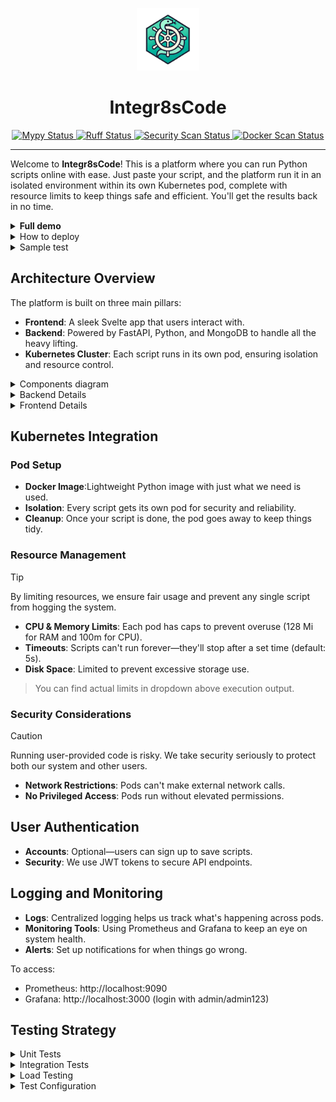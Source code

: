 <p align="center">
 <img src="./files_for_readme/logo.png" alt="Integr8sCode Logo" width="100" height="100">
 <h1 align="center"><b>Integr8sCode</b></h1>
</p>

<p align="center">
  <a href="https://github.com/HardMax71/Integr8sCode/actions/workflows/backend-checks.yml">
    <img src="https://img.shields.io/github/actions/workflow/status/HardMax71/Integr8sCode/backend-checks.yml?branch=main&label=mypy&logo=python&logoColor=white" alt="Mypy Status" />
  </a>
  <a href="https://github.com/HardMax71/Integr8sCode/actions/workflows/backend-checks.yml">
    <img src="https://img.shields.io/github/actions/workflow/status/HardMax71/Integr8sCode/backend-checks.yml?branch=main&label=ruff&logo=python&logoColor=white" alt="Ruff Status" />
  </a>
  <a href="https://github.com/HardMax71/Integr8sCode/actions/workflows/backend-checks.yml">
    <img src="https://img.shields.io/github/actions/workflow/status/HardMax71/Integr8sCode/backend-checks.yml?branch=main&label=security&logo=shieldsdotio&logoColor=white" alt="Security Scan Status" />
  </a>
  <a href="https://github.com/HardMax71/Integr8sCode/actions/workflows/backend-checks.yml">
    <img src="https://img.shields.io/github/actions/workflow/status/HardMax71/Integr8sCode/backend-checks.yml?branch=main&label=docker&logo=docker&logoColor=white" alt="Docker Scan Status" />
  </a>
</p>

---

Welcome to **Integr8sCode**! This is a platform where you can run Python scripts online with ease. Just paste your
script, and the platform run it in an isolated environment within its own Kubernetes pod, complete with resource limits
to keep
things safe and efficient. You'll get the results back in no time.


<details>
<summary><b>Full demo</b></summary>

https://github.com/user-attachments/assets/b7a0efb3-c7a5-4fee-a24f-a31bb26a7977

</details>

<details>
<summary>How to deploy</summary>

1. Clone this repository
2. Check if docker is enabled, kubernetes is running and kubectl is installed
3. `docker-compose up --build`

- Frontend: `https://127.0.0.1:5001/`
- Backend: `https://127.0.0.1:443/`
  - To check if it works, you can use `curl -k https://127.0.0.1/api/v1/k8s-limits`, should return JSON with current limits
- Grafana: `http://127.0.0.1:3000` (login - `admin`, pw - `admin123`)
- Prometheus: `http://127.0.0.1:9090/targets` (`integr8scode` must be `1/1 up`)

You may also find out that k8s doesn't capture metrics (`CPU` and `Memory` params are `null`), it may well be that metrics server
for k8s is turned off/not enabled. To enable, execute:
```bash
kubectl create -f https://raw.githubusercontent.com/pythianarora/total-practice/master/sample-kubernetes-code/metrics-server.yaml
```

and test output by writing `kubectl top node` in console, should output sth like:
``` 
PS C:\Users\User\Desktop\Integr8sCode> kubectl top node                                                                                                                 
NAME             CPU(cores)   CPU%   MEMORY(bytes)   MEMORY%   
docker-desktop   267m         3%     4732Mi          29%
```

</details>

<details>
<summary>Sample test</summary>

You can check correctness of start by running a sample test script:
1. Open website at `https://127.0.0.1:5001/`, go to Editor
2. In code window, paste following code:
```python 
from typing import TypeGuard

def is_string(value: object) -> TypeGuard[str]:
    return isinstance(value, str)

def example_function(data: object):
    match data:  # Match statement introduced in Python 3.10
        case int() if data > 10:
            print("An integer greater than 10")
        case str() if is_string(data):
            print(f"A string: {data}")
        case _:
            print("Something else")

example_function(15)
example_function("hello")
example_function([1, 2, 3])
```

First, select `>= Python 3.10` and run script, will output: 
``` 
Status: completed
Execution ID: <some hex number>
Output:
  An integer greater than 10
  A string: hello
  Something else
```

Then, select `< Python 3.10` and do the same: 
``` 
Status: completed
Execution ID: <some other hex number>
Output:
  File "/scripts/script.py", line 7
    match data:  # Match statement introduced in Python 3.10
          ^
SyntaxError: invalid syntax
```
This shows that pods with specified python versions are creating and working as expected. Btw, the latter throws error 
cause `match-case` was introduced first in `Python 3.10`.

</details>


## Architecture Overview

The platform is built on three main pillars:

- **Frontend**: A sleek Svelte app that users interact with.
- **Backend**: Powered by FastAPI, Python, and MongoDB to handle all the heavy lifting.
- **Kubernetes Cluster**: Each script runs in its own pod, ensuring isolation and resource control.

<details>
<summary>Components diagram</summary>

<img src="./files_for_readme/components-diagram.png">

</details>

<details>
<summary>Backend Details</summary>

### Script Execution Workflow

Here's how your script gets executed:

1. **Receive Script**: You send your code via the `/execute` endpoint.
2. **Spin Up Pod**: K8s creates a new pod for your script.
3. **Run Script**: Your code is executed in the pod.
4. **Capture Output**: Any output or errors are recorded.
5. **Store Results**: Everything gets saved in MongoDB.
6. **Update Status**: Execution status is updated for you.

### Database Design

MongoDB setup includes an `executions` collection:

- **Fields**:
    - `execution_id`: Unique ID for each execution.
    - `script`: The code provided.
    - `output`: What the script printed out.
    - `errors`: Any errors that occurred.
    - `status`: Whether your script is in the process (`queued`, `running`, `completed`, `failed`).
    - `created_at` and `updated_at`: Timestamps for tracking.

</details>

<details>
<summary>Frontend Details</summary>

### User Interface Components

Svelte app includes:

- **Code Editor**: A place to write or paste Python code.
- **Run Button**: Kick off the execution.
- **Output Area**: See the results or errors from the script.
- **Status Display**: Know if your script is queued, running, or done.

### State Management

- **Stores**: Svelte's built-in stores are used to keep track of your script and its execution status.
- **API Calls**: Functions that talk to backend endpoints and handle responses smoothly.

</details>

## Kubernetes Integration

### Pod Setup

- **Docker Image**:Lightweight Python image with just what we need is used.
- **Isolation**: Every script gets its own pod for security and reliability.
- **Cleanup**: Once your script is done, the pod goes away to keep things tidy.

### Resource Management

> [!TIP]
> By limiting resources, we ensure fair usage and prevent any single script from hogging the system.

- **CPU & Memory Limits**: Each pod has caps to prevent overuse (128 Mi for RAM and 100m for CPU).
- **Timeouts**: Scripts can't run forever—they'll stop after a set time (default: 5s).
- **Disk Space**: Limited to prevent excessive storage use.

> You can find actual limits in dropdown above execution output. 

### Security Considerations

> [!CAUTION]
> Running user-provided code is risky. We take security seriously to protect both our system and other users.

- **Network Restrictions**: Pods can't make external network calls.
- **No Privileged Access**: Pods run without elevated permissions.

## User Authentication

- **Accounts**: Optional—users can sign up to save scripts.
- **Security**: We use JWT tokens to secure API endpoints.

## Logging and Monitoring

- **Logs**: Centralized logging helps us track what's happening across pods.
- **Monitoring Tools**: Using Prometheus and Grafana to keep an eye on system health.
- **Alerts**: Set up notifications for when things go wrong.

To access:

- Prometheus: http://localhost:9090
- Grafana: http://localhost:3000 (login with admin/admin123)

## Testing Strategy

<details>
<summary>Unit Tests</summary>

**Repository Tests**: Testing individual database operations

- Located in `tests/unit/test_repositories/`
- Testing CRUD operations for each model
- Using real MongoDB test instance
- Ensuring data integrity and constraints
- Running with pytest-asyncio for async operations

**Service Tests**: Testing business logic and service layer

- Located in `tests/unit/test_services/`
- Testing service methods independently
- Using actual repositories with test database
- Ensuring proper error handling
- Verifying state changes and data transformations

</details>

<details>
<summary>Integration Tests</summary>

**API Endpoint Tests**: Testing complete HTTP workflows

- Located in `tests/integration/test_api_endpoints.py`
- Testing all REST endpoints
- Using FastAPI TestClient
- Verifying response codes and payloads
- Testing authentication and authorization
- Ensuring proper error responses

**Kubernetes Integration Tests**: Testing pod execution

- Located in `tests/integration/test_k8s_integration.py`
- Testing script execution in pods
- Verifying resource limits and constraints
- Testing cleanup and error scenarios
- Using test Kubernetes cluster

</details>

<details>
<summary>Load Testing</summary>

**Performance Scenarios**: Using Locust for load testing

- Located in `tests/load/`
- Different load profiles:
    - Smoke Test: 1 user, basic functionality
    - Light Load: 10 users, 5 minutes
    - Medium Load: 50 users, 10 minutes
    - Heavy Load: 100 users, 15 minutes
    - Stress Test: 200 users, 30 minutes
- Measuring:
    - Response times
    - Error rates
    - System resource usage
    - Database performance
    - Kubernetes scaling

Main results:

<img src="./files_for_readme/load_testing_results.png">

</details>

<details>
<summary>Test Configuration</summary>

**Environment Setup**:

- `.env.test` for test environment variables
- `pytest.ini` for pytest configuration
- `conftest.py` for shared fixtures
- Docker compose for test dependencies

**Test Database**:

- Separate MongoDB instance for testing
- Fresh database for each test run
- Automated cleanup after tests

**Test Coverage**:

- `pytest-cov` for coverage reporting
- 92% coverage of core functionality
- Coverage reports in HTML and XML

</details>

